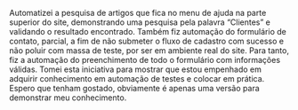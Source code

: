Automatizei a pesquisa de artigos que fica no menu de ajuda na parte superior do site, demonstrando uma pesquisa pela palavra “Clientes” e validando o resultado encontrado.
Também fiz automação do formulário de contato, parcial, a fim de não submeter o fluxo de cadastro com sucesso e não poluir com massa de teste, por ser em ambiente real do site. Para tanto, fiz a automação do preenchimento de todo o formulário com informações válidas.
Tomei esta iniciativa para mostrar que estou empenhado em adquirir conhecimento em automação de testes e colocar em prática. Espero que tenham gostado, obviamente é apenas uma versão para demonstrar meu conhecimento.
